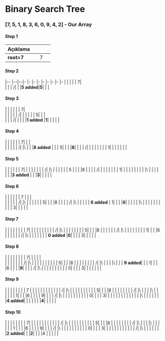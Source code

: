 # Binary Search Tree

### [7, 5, 1, 8, 3, 6, 0, 9, 4, 2] - Our Array

#### Step 1
|     Açıklama    |  |  |  |
|--               |- |- |- |
|**root=7**       |  | 7|  |

#### Step 2
|--           |--|--|-    |- |- |- |- |- |- |- |- |
|             |     |  | 7|  
|             |     | /|  | 
|**5 added**|**5**|  |  | 

#### Step 3
|               |     |  |  |  | 7|  
|               |     |  |  | /|  | 
|               |     |  | 5|  |  |  
|               |     | /|  |  |  | 
|**1 added**  |**1**|  |  |  |  |

#### Step 4
|               |  |  |  |  | 7|  |     |  
|               |  |  |  | /|  |\ |     | 
|**8 added**  |  |  | 5|  |  |  |**8**| 
|               |  | /|  |  |  |  |     | 
|               | 1|  |  |  |  |  |     |

#### Step 5
|               |  |  |     |  | 7|  |  | 
|               |  |  |     | /|  |\ |  | 
|               |  |  | 5   |  |  |  |8 | 
|               |  | /|     |  |  |  |  | 
|               | 1|  |     |  |  |  |  |
|               |  |\ |     |  |  |  |  |
|**3 added**  |  |  |**3**|  |  |  |  |

#### Step 6
|               |  |  |  |  | 7   |  |  |  
|               |  |  |  | /|     |\ |  | 
|               |  |  | 5|  |     |  |8 | 
|               |  | /|  |\ |     |  |  | 
| **6 added** | 1|  |  |  |**6**|  |  |
|               |  |\ |  |  |     |  |  |
|               |  |  | 3|  |     |  |  |

#### Step 7
|                |     |  |  |  |  |  | 7|  |  |
|                |     |  |  |  |  | /|  |\ |  |
|                |     |  |  |  | 5|  |  |  |8 |
|                |     |  |  | /|  |\ |  |  |  |
|                |     |  | 1|  |  |  |6 |  |  |
|                |     | /|  |\ |  |  |  |  |  |
| **0 added**  |**0**|  |  |  | 3|  |  |  |  |

#### Step 8
|              |  |  |  |  |  |  | 7|  |  |  |     |  
|              |  |  |  |  |  | /|  |\ |  |  |     | 
|              |  |  |  |  | 5|  |  |  |8 |  |     | 
|              |  |  |  | /|  |\ |  |  |  |\ |     | 
| **9 added**|  |  | 1|  |  |  |6 |  |  |  |**9**|
|              |  | /|  |\ |  |  |  |  |  |  |     |
|              | 0|  |  |  | 3|  |  |  |  |  |     |

#### Step 9
|             |  |  |  |  |  |  | 7   |  |  |  |  | 
|             |  |  |  |  |  | /|     |\ |  |  |  | 
|             |  |  |  |  | 5|  |     |  |8 |  |  | 
|             |  |  |  | /|  |\ |     |  |  |\ |  |
|             |  |  | 1|  |  |  |6    |  |  |  | 9|
|             |  | /|  |\ |  |  |     |  |  |  |  |
|             | 0|  |  |  | 3|  |     |  |  |  |  |
|             |  |  |  |  |  |\ |     |  |  |  |  |
|**4 added**|  |  |  |  |  |  |**4**|  |  |  |  |

#### Step 10
|             |  |  |     |  |  |  | 7|  |  |  |  | 
|             |  |  |     |  |  | /|  |\ |  |  |  | 
|             |  |  |     |  | 5|  |  |  |8 |  |  | 
|             |  |  |     | /|  |\ |  |  |  |\ |  | 
|             |  |  | 1   |  |  |  |6 |  |  |  | 9|
|             |  | /|     |\ |  |  |  |  |  |  |  |
|             | 0|  |     |  | 3|  |  |  |  |  |  |
|             |  |  |     | /|  |\ |  |  |  |  |  |
|**2 added**|  |  |**2**|  |  |  |4 |  |  |  |  |
